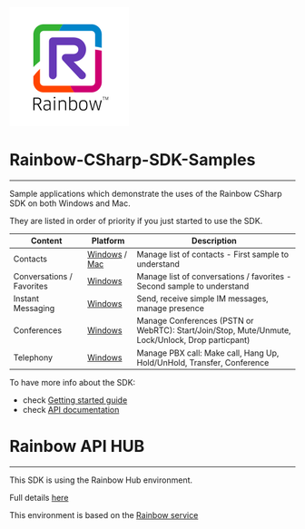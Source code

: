 ![Rainbow](logo_rainbow.png)

 
# Rainbow-CSharp-SDK-Samples
---

Sample applications which demonstrate the uses of the Rainbow CSharp SDK on both Windows and Mac.

They are listed in order of priority if you just started to use the SDK.

| Content | Platform | Description |
| ------- | --------- | ----------- |
| Contacts | [Windows](https://github.com/Rainbow-CPaaS/Rainbow-CSharp-SDK-Samples/tree/master/Windows_NetFwk/Contacts) / [Mac](https://github.com/Rainbow-CPaaS/Rainbow-CSharp-SDK-Samples/tree/master/Mac_Xamarin/Contacts) | Manage list of contacts - First sample to understand |
| Conversations / Favorites | [Windows](https://github.com/Rainbow-CPaaS/Rainbow-CSharp-SDK-Samples/tree/master/Windows_NetFwk/Conversations) | Manage list of conversations / favorites - Second sample to understand |
| Instant Messaging | [Windows](https://github.com/Rainbow-CPaaS/Rainbow-CSharp-SDK-Samples/tree/master/Windows_NetFwk/InstantMessaging) | Send, receive simple IM messages, manage presence |
| Conferences | [Windows](https://github.com/Rainbow-CPaaS/Rainbow-CSharp-SDK-Samples/tree/master/Windows_NetFwk/Conferences) | Manage Conferences (PSTN or WebRTC): Start/Join/Stop, Mute/Unmute, Lock/Unlock, Drop particpant) |
| Telephony | [Windows](https://github.com/Rainbow-CPaaS/Rainbow-CSharp-SDK-Samples/tree/master/Windows_NetFwk/Telephony) | Manage PBX call: Make call, Hang Up, Hold/UnHold, Transfer, Conference |

To have more info about the SDK:
- check [Getting started guide](https://hub.openrainbow.com/#/documentation/doc/sdk/csharp/guides/001_getting_started)
- check [API documentation](https://hub.openrainbow.com/#/documentation/doc/sdk/csharp/api/Rainbow.Application)

# Rainbow API HUB
---

This SDK is using the Rainbow Hub environment.

Full details [here](https://hub.openrainbow.net/)
 
This environment is based on the [Rainbow service](https://www.openrainbow.com/) 